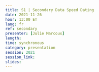 ```yaml
---
title: S1 | Secondary Data Speed Dating
date: 2021-11-26
hour: 13:00 ET
lang: fr
ref: secondary
presenter: [Julie Marcoux]
length:
time: synchronous
category: presentation
session: 2021
session_link:
slides:
---
```


